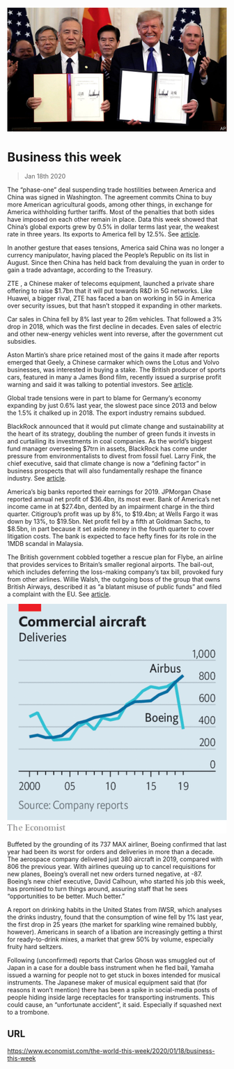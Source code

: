 ![](./images/20200118_WWP501.jpg)

# Business this week

> Jan 18th 2020

The “phase-one” deal suspending trade hostilities between America and China was signed in Washington. The agreement commits China to buy more American agricultural goods, among other things, in exchange for America withholding further tariffs. Most of the penalties that both sides have imposed on each other remain in place. Data this week showed that China’s global exports grew by 0.5% in dollar terms last year, the weakest rate in three years. Its exports to America fell by 12.5%. See [article](https://www.economist.com//leaders/2020/01/18/the-search-to-find-an-alternative-to-the-dollar).

In another gesture that eases tensions, America said China was no longer a currency manipulator, having placed the People’s Republic on its list in August. Since then China has held back from devaluing the yuan in order to gain a trade advantage, according to the Treasury.

ZTE , a Chinese maker of telecoms equipment, launched a private share offering to raise $1.7bn that it will put towards R&D in 5G networks. Like Huawei, a bigger rival, ZTE has faced a ban on working in 5G in America over security issues, but that hasn’t stopped it expanding in other markets.

Car sales in China fell by 8% last year to 26m vehicles. That followed a 3% drop in 2018, which was the first decline in decades. Even sales of electric and other new-energy vehicles went into reverse, after the government cut subsidies.

Aston Martin’s share price retained most of the gains it made after reports emerged that Geely, a Chinese carmaker which owns the Lotus and Volvo businesses, was interested in buying a stake. The British producer of sports cars, featured in many a James Bond film, recently issued a surprise profit warning and said it was talking to potential investors. See [article](https://www.economist.com//business/2020/01/18/aston-martin-is-stuck-in-neutral).

Global trade tensions were in part to blame for Germany’s economy expanding by just 0.6% last year, the slowest pace since 2013 and below the 1.5% it chalked up in 2018. The export industry remains subdued.

BlackRock announced that it would put climate change and sustainability at the heart of its strategy, doubling the number of green funds it invests in and curtailing its investments in coal companies. As the world’s biggest fund manager overseeing $7trn in assets, BlackRock has come under pressure from environmentalists to divest from fossil fuel. Larry Fink, the chief executive, said that climate change is now a “defining factor” in business prospects that will also fundamentally reshape the finance industry. See [article](https://www.economist.com//node/21778411).

America’s big banks reported their earnings for 2019. JPMorgan Chase reported annual net profit of $36.4bn, its most ever. Bank of America’s net income came in at $27.4bn, dented by an impairment charge in the third quarter. Citigroup’s profit was up by 8%, to $19.4bn; at Wells Fargo it was down by 13%, to $19.5bn. Net profit fell by a fifth at Goldman Sachs, to $8.5bn, in part because it set aside money in the fourth quarter to cover litigation costs. The bank is expected to face hefty fines for its role in the 1MDB scandal in Malaysia.

The British government cobbled together a rescue plan for Flybe, an airline that provides services to Britain’s smaller regional airports. The bail-out, which includes deferring the loss-making company’s tax bill, provoked fury from other airlines. Willie Walsh, the outgoing boss of the group that owns British Airways, described it as “a blatant misuse of public funds” and filed a complaint with the EU. See [article](https://www.economist.com//node/21778390).



![](./images/20200118_WWC161.png)

Buffeted by the grounding of its 737 MAX airliner, Boeing confirmed that last year had been its worst for orders and deliveries in more than a decade. The aerospace company delivered just 380 aircraft in 2019, compared with 806 the previous year. With airlines queuing up to cancel requisitions for new planes, Boeing’s overall net new orders turned negative, at -87. Boeing’s new chief executive, David Calhoun, who started his job this week, has promised to turn things around, assuring staff that he sees “opportunities to be better. Much better.”

A report on drinking habits in the United States from IWSR, which analyses the drinks industry, found that the consumption of wine fell by 1% last year, the first drop in 25 years (the market for sparkling wine remained bubbly, however). Americans in search of a libation are increasingly getting a thirst for ready-to-drink mixes, a market that grew 50% by volume, especially fruity hard seltzers.

Following (unconfirmed) reports that Carlos Ghosn was smuggled out of Japan in a case for a double bass instrument when he fled bail, Yamaha issued a warning for people not to get stuck in boxes intended for musical instruments. The Japanese maker of musical equipment said that (for reasons it won’t mention) there has been a spike in social-media posts of people hiding inside large receptacles for transporting instruments. This could cause, an “unfortunate accident”, it said. Especially if squashed next to a trombone.

## URL

https://www.economist.com/the-world-this-week/2020/01/18/business-this-week
